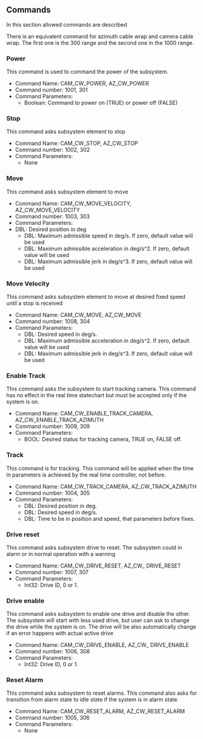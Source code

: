 ## Commands

In this section allowed commands are described

There is an equivalent command for azimuth cable wrap and camera cable wrap. The first one is the 300 range and the second one in the 1000 range.

### Power
This command is used to command the power of the subsystem.
- Command Name: CAM_CW_POWER, AZ_CW_POWER
- Command number: 1001, 301
- Command Parameters:
  - Boolean: Command to power on (TRUE) or power off (FALSE)

###	Stop
This command asks subsystem element to stop
- Command Name: CAM_CW_STOP, AZ_CW_STOP
- Command number: 1002, 302
- Command Parameters:
  - None

### Move
This command asks subsystem element to move
- Command Name: CAM_CW_MOVE_VELOCITY, AZ_CW_MOVE_VELOCITY
- Command number: 1003, 303
- Command Parameters:
- DBL: Desired position in deg
  - DBL: Maximum admissible speed in deg/s. If zero, default value will be used
  - DBL: Maximum admissible acceleration in deg/s^2. If zero, default value will be used
  - DBL: Maximum admissible jerk in deg/s^3. If zero, default value will be used

### Move Velocity
This command asks subsystem element to move at desired fixed speed until a stop is received
- Command Name: CAM_CW_MOVE, AZ_CW_MOVE
- Command number: 1008, 304
- Command Parameters:
  - DBL: Desired speed in deg/s.
  - DBL: Maximum admissible acceleration in deg/s^2. If zero, default value will be used
  - DBL: Maximum admissible jerk in deg/s^3. If zero, default value will be used

### Enable Track
This command asks the subsystem to start tracking camera. This command has no effect in the real time statechart but must be accepted only if the system is on.
- Command Name: CAM_CW_ENABLE_TRACK_CAMERA, AZ_CW_ENABLE_TRACK_AZIMUTH
- Command number: 1009, 309
- Command Parameters:
  - BOOL: Desired status for tracking camera, TRUE on, FALSE off.

### Track
This command is for tracking. This command will be applied when the time in parameters is achieved by the real time controller, not before.
- Command Name: CAM_CW_TRACK_CAMERA, AZ_CW_TRACK_AZIMUTH
- Command number: 1004, 305
- Command Parameters:
  - DBL: Desired position in deg.
  - DBL: Desired speed in deg/s.
  - DBL: Time to be in position and speed, that parameters before fixes.

### Drive reset
This command asks subsystem drive to reset. The subsystem could in alarm or in normal operation with a warning
- Command Name: CAM_CW_DRIVE_RESET, AZ_CW_ DRIVE_RESET
- Command number: 1007, 307
- Command Parameters:
  - Int32: Drive ID, 0 or 1.
### Drive enable
This command asks subsystem to enable one drive and disable the other. The subsystem will start with less used drive, but user can ask to change the drive while the system is on. The drive will be also automatically change if an error happens with actual active drive
- Command Name: CAM_CW_DRIVE_ENABLE, AZ_CW_ DRIVE_ENABLE
- Command number: 1006, 308
- Command Parameters:
  - Int32: Drive ID, 0 or 1.
### Reset Alarm
This command asks subsystem to reset alarms. This command also asks for transition from alarm state to idle state if the system is in alarm state.
- Command Name: CAM_CW_RESET_ALARM, AZ_CW_RESET_ALARM
- Command number: 1005, 306
- Command Parameters:
  - None
